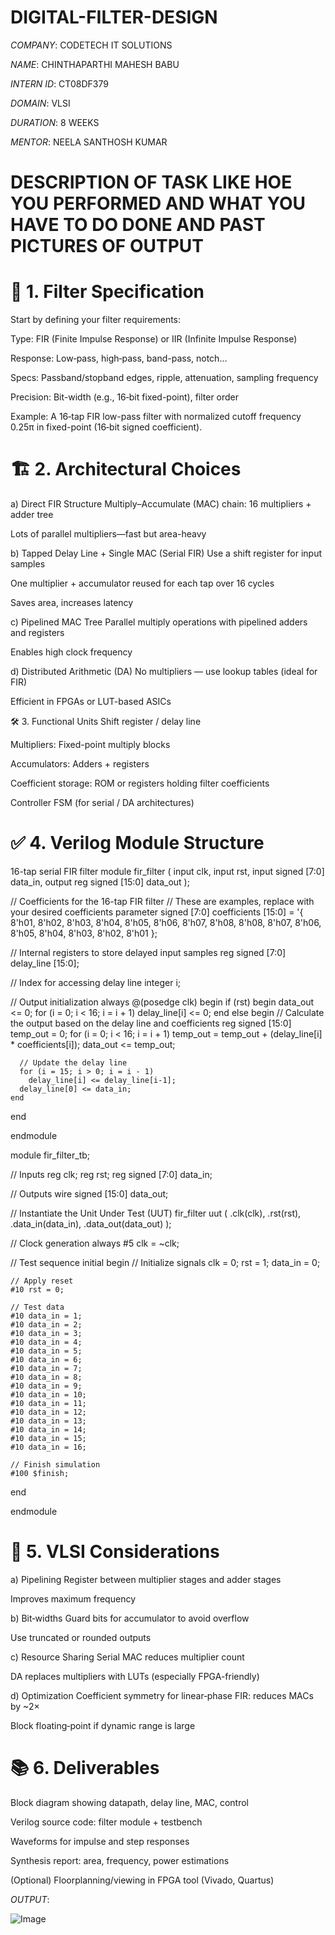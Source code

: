 # DIGITAL-FILTER-DESIGN

*COMPANY*: CODETECH IT SOLUTIONS

*NAME*: CHINTHAPARTHI MAHESH BABU

*INTERN ID*: CT08DF379

*DOMAIN*: VLSI

*DURATION*: 8 WEEKS

*MENTOR*: NEELA SANTHOSH KUMAR

# DESCRIPTION OF TASK LIKE HOE YOU PERFORMED AND WHAT YOU HAVE TO DO DONE AND PAST PICTURES OF OUTPUT

# 🎯 1. Filter Specification
Start by defining your filter requirements:

Type: FIR (Finite Impulse Response) or IIR (Infinite Impulse Response)

Response: Low‑pass, high‑pass, band-pass, notch…

Specs: Passband/stopband edges, ripple, attenuation, sampling frequency

Precision: Bit-width (e.g., 16‑bit fixed-point), filter order

Example: A 16‑tap FIR low-pass filter with normalized cutoff frequency 0.25π in fixed-point (16‑bit signed coefficient).

# 🏗 2. Architectural Choices
a) Direct FIR Structure
Multiply–Accumulate (MAC) chain: 16 multipliers + adder tree

Lots of parallel multipliers—fast but area-heavy

b) Tapped Delay Line + Single MAC (Serial FIR)
Use a shift register for input samples

One multiplier + accumulator reused for each tap over 16 cycles

Saves area, increases latency

c) Pipelined MAC Tree
Parallel multiply operations with pipelined adders and registers

Enables high clock frequency

d) Distributed Arithmetic (DA)
No multipliers — use lookup tables (ideal for FIR)

Efficient in FPGAs or LUT-based ASICs

🛠 3. Functional Units
Shift register / delay line

Multipliers: Fixed-point multiply blocks

Accumulators: Adders + registers

Coefficient storage: ROM or registers holding filter coefficients

Controller FSM (for serial / DA architectures)

# ✅ 4. Verilog Module Structure
 16-tap serial FIR filter
module fir_filter (
  input clk,
  input rst,
  input signed [7:0] data_in,
  output reg signed [15:0] data_out
);

  // Coefficients for the 16-tap FIR filter
  // These are examples, replace with your desired coefficients
  parameter signed [7:0] coefficients [15:0] = '{
    8'h01, 8'h02, 8'h03, 8'h04, 8'h05, 8'h06, 8'h07, 8'h08,
    8'h08, 8'h07, 8'h06, 8'h05, 8'h04, 8'h03, 8'h02, 8'h01
  };

  // Internal registers to store delayed input samples
  reg signed [7:0] delay_line [15:0];

  // Index for accessing delay line
  integer i;

  // Output initialization
  always @(posedge clk) begin
    if (rst) begin
      data_out <= 0;
      for (i = 0; i < 16; i = i + 1)
        delay_line[i] <= 0;
    end else begin
      // Calculate the output based on the delay line and coefficients
      reg signed [15:0] temp_out = 0;
      for (i = 0; i < 16; i = i + 1)
        temp_out = temp_out + (delay_line[i] * coefficients[i]);
      data_out <= temp_out;

      // Update the delay line
      for (i = 15; i > 0; i = i - 1)
        delay_line[i] <= delay_line[i-1];
      delay_line[0] <= data_in;
    end
  end

endmodule


module fir_filter_tb;

  // Inputs
  reg clk;
  reg rst;
  reg signed [7:0] data_in;

  // Outputs
  wire signed [15:0] data_out;

  // Instantiate the Unit Under Test (UUT)
  fir_filter uut (
    .clk(clk),
    .rst(rst),
    .data_in(data_in),
    .data_out(data_out)
  );

  // Clock generation
  always #5 clk = ~clk;

  // Test sequence
  initial begin
    // Initialize signals
    clk = 0;
    rst = 1;
    data_in = 0;

    // Apply reset
    #10 rst = 0;

    // Test data
    #10 data_in = 1;
    #10 data_in = 2;
    #10 data_in = 3;
    #10 data_in = 4;
    #10 data_in = 5;
    #10 data_in = 6;
    #10 data_in = 7;
    #10 data_in = 8;
    #10 data_in = 9;
    #10 data_in = 10;
    #10 data_in = 11;
    #10 data_in = 12;
    #10 data_in = 13;
    #10 data_in = 14;
    #10 data_in = 15;
    #10 data_in = 16;

    // Finish simulation
    #100 $finish;
  end

endmodule

# 🧩 5. VLSI Considerations

a) Pipelining
Register between multiplier stages and adder stages

Improves maximum frequency

b) Bit‑widths
Guard bits for accumulator to avoid overflow

Use truncated or rounded outputs

c) Resource Sharing
Serial MAC reduces multiplier count

DA replaces multipliers with LUTs (especially FPGA-friendly)

d) Optimization
Coefficient symmetry for linear‑phase FIR: reduces MACs by ~2×

Block floating‑point if dynamic range is large

# 📚 6. Deliverables
Block diagram showing datapath, delay line, MAC, control

Verilog source code: filter module + testbench

Waveforms for impulse and step responses

Synthesis report: area, frequency, power estimations

(Optional) Floorplanning/viewing in FPGA tool (Vivado, Quartus)

*OUTPUT*: 

![Image](https://github.com/user-attachments/assets/f8713d75-66c7-4e37-8cc5-3ff6f6629ccf)
